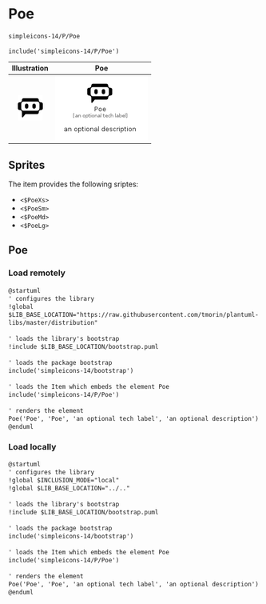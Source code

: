 # Poe


```text
simpleicons-14/P/Poe
```

```text
include('simpleicons-14/P/Poe')
```



| Illustration | Poe |
| :---: | :---: |
| ![illustration for Illustration](../../simpleicons-14/P/Poe.png) | ![illustration for Poe](../../simpleicons-14/P/Poe.Local.png) |



## Sprites
The item provides the following sriptes:

- `<$PoeXs>`
- `<$PoeSm>`
- `<$PoeMd>`
- `<$PoeLg>`





## Poe

### Load remotely
```plantuml
@startuml
' configures the library
!global $LIB_BASE_LOCATION="https://raw.githubusercontent.com/tmorin/plantuml-libs/master/distribution"

' loads the library's bootstrap
!include $LIB_BASE_LOCATION/bootstrap.puml

' loads the package bootstrap
include('simpleicons-14/bootstrap')

' loads the Item which embeds the element Poe
include('simpleicons-14/P/Poe')

' renders the element
Poe('Poe', 'Poe', 'an optional tech label', 'an optional description')
@enduml
```

### Load locally
```plantuml
@startuml
' configures the library
!global $INCLUSION_MODE="local"
!global $LIB_BASE_LOCATION="../.."

' loads the library's bootstrap
!include $LIB_BASE_LOCATION/bootstrap.puml

' loads the package bootstrap
include('simpleicons-14/bootstrap')

' loads the Item which embeds the element Poe
include('simpleicons-14/P/Poe')

' renders the element
Poe('Poe', 'Poe', 'an optional tech label', 'an optional description')
@enduml
```

